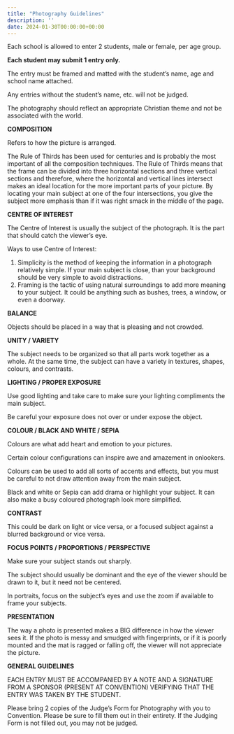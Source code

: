 ```yaml
---
title: "Photography Guidelines"
description: ''
date: 2024-01-30T00:00:00+00:00
---
```


Each school is allowed to enter 2 students, male or female, per age group.

**Each student may submit 1 entry only.**

The entry must be framed and matted with the student’s name, age and school name attached.

Any entries without the student’s name, etc. will not be judged.

The photography should reflect an appropriate Christian theme and not be associated with the world.

**COMPOSITION**

Refers to how the picture is arranged.

The Rule of Thirds has been used for centuries and is probably the most important of all the composition techniques. The Rule of Thirds means that the frame can be divided into three horizontal sections and three vertical sections and therefore, where the horizontal and vertical lines intersect makes an ideal location for the more important parts of your picture. By locating your main subject at one of the four intersections, you give the subject more emphasis than if it was right smack in the middle of the page.

**CENTRE OF INTEREST**

The Centre of Interest is usually the subject of the photograph. It is the part that should catch the viewer’s eye.

Ways to use Centre of Interest:

1. Simplicity is the method of keeping the information in a photograph relatively simple. If your main subject is close, than your background should be very simple to avoid distractions.
2. Framing is the tactic of using natural surroundings to add more meaning to your subject. It could be anything such as bushes, trees, a window, or even a doorway.

**BALANCE**

Objects should be placed in a way that is pleasing and not crowded.

**UNITY / VARIETY**

The subject needs to be organized so that all parts work together as a whole. At the same time, the subject can have a variety in textures, shapes, colours, and contrasts.

**LIGHTING / PROPER EXPOSURE**

Use good lighting and take care to make sure your lighting compliments the main subject.

Be careful your exposure does not over or under expose the object.

**COLOUR / BLACK AND WHITE / SEPIA**

Colours are what add heart and emotion to your pictures.

Certain colour configurations can inspire awe and amazement in onlookers.

Colours can be used to add all sorts of accents and effects, but you must be careful to not draw attention away from the main subject.

Black and white or Sepia can add drama or highlight your subject. It can also make a busy coloured photograph look more simplified.

**CONTRAST**

This could be dark on light or vice versa, or a focused subject against a blurred background or vice versa.

**FOCUS POINTS / PROPORTIONS / PERSPECTIVE**

Make sure your subject stands out sharply.

The subject should usually be dominant and the eye of the viewer should be drawn to it, but it need not be centered.

In portraits, focus on the subject’s eyes and use the zoom if available to frame your subjects.

**PRESENTATION**

The way a photo is presented makes a BIG difference in how the viewer sees it. If the photo is messy and smudged with fingerprints, or if it is poorly mounted and the mat is ragged or falling off, the viewer will not appreciate the picture.

**GENERAL GUIDELINES**

EACH ENTRY MUST BE ACCOMPANIED BY A NOTE AND A SIGNATURE FROM A SPONSOR (PRESENT AT CONVENTION) VERIFYING THAT THE ENTRY WAS TAKEN BY THE STUDENT.

Please bring 2 copies of the Judge’s Form for Photography with you to Convention. Please be
sure to fill them out in their entirety. If the Judging Form is not filled out, you may not be
judged.